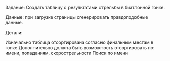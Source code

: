 Задание: Создать таблицу с результатами стрельбы в биатлонной гонке.

Данные: при загрузке страницы сгенерировать правдоподобные данные.

Детали:

Изначально таблица отсортирована согласно финальным местам в гонке
Дополнительно должна быть возможность отсортировать по: имени, попаданиям, скорострельности
Поиск по имени